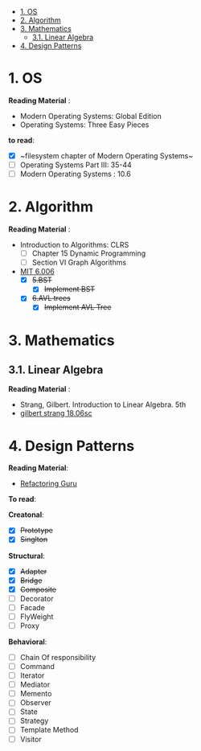 
- [1. OS](#1-os)
- [2. Algorithm](#2-algorithm)
- [3. Mathematics](#3-mathematics)
  - [3.1. Linear Algebra](#31-linear-algebra)
- [4. Design Patterns](#4-design-patterns)

# 1. OS

**Reading Material** :

- Modern Operating Systems: Global Edition
- Operating Systems: Three Easy Pieces

**to read**:

- [x] ~filesystem chapter of Modern Operating Systems~
- [ ] Operating Systems Part III: 35-44
- [ ] Modern Operating Systems : 10.6

# 2. Algorithm

**Reading Material** :

- Introduction to Algorithms: CLRS
  - [ ] Chapter 15 Dynamic Programming
  - [ ] Section VI Graph Algorithms
- [MIT 6.006](https://www.youtube.com/watch?v=HtSuA80QTyo&list=PLUl4u3cNGP61Oq3tWYp6V_F-5jb5L2iHb)
  - [x] ~~5.BST~~
    - [x] ~~Implement BST~~
  - [x] ~~6.AVL trees~~
    - [x] ~~Implement AVL Tree~~

# 3. Mathematics

## 3.1. Linear Algebra

**Reading Material** :

- Strang, Gilbert. Introduction to Linear Algebra. 5th
- [gilbert strang 18.06sc](https://www.youtube.com/watch?v=7UJ4CFRGd-U&list=PLE7DDD91010BC51F8)

# 4. Design Patterns

**Reading Material**:

- [Refactoring Guru](https://refactoring.guru/design-patterns)

**To read**:

**Creatonal**:

- [x] ~~Prototype~~
- [x] ~~Singlton~~

**Structural**:

- [x] ~~Adapter~~
- [x] ~~Bridge~~
- [x] ~~Composite~~
- [ ] Decorator
- [ ] Facade
- [ ] FlyWeight
- [ ] Proxy

**Behavioral**:

- [ ] Chain Of responsibility
- [ ] Command
- [ ] Iterator
- [ ] Mediator
- [ ] Memento
- [ ] Observer
- [ ] State
- [ ] Strategy
- [ ] Template Method
- [ ] Visitor
